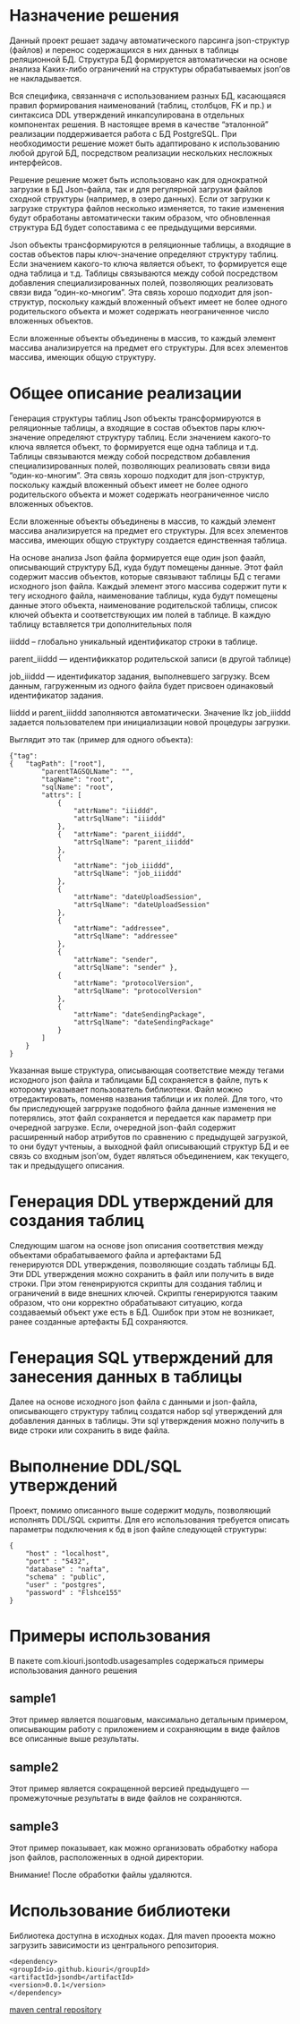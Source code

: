 # Назначение решения
Данный проект решает задачу автоматического парсинга json-структур (файлов) и перенос содержащихся в них данных в таблицы реляционной БД. Структура БД формируется автоматически на основе анализа
Каких-либо ограничений на структуры обрабатываемых json’ов не накладывается.

Вся специфика, связанначя с использованием разных БД, касающаяся правил формирования наименований (таблиц, столбцов, FK и пр.) и синтаксиса DDL утверждений инкапсулирована в отдельных компонентах решения. В настоящее время в качестве “эталонной” реализации поддерживается работа с БД PostgreSQL. При необходимости решение может быть адаптировано к использованию любой другой БД, посредством реализации нескольких несложных интерфейсов.

Решение решение может быть использовано как для однократной загрузки в БД Json-файла, так и для регулярной загрузки файлов сходной структуры (например, в озеро данных). Если от загрузки к загрузке структура файлов несколько изменяется, то такие изменения будут обработаны автоматически таким образом, что обновленная структура БД будет сопоставима с ее предыдущими версиями.

Json объекты трансформируются в реляционные таблицы, а входящие в состав объектов пары ключ-значение определяют структуру таблиц. Если значением какого-то ключа является объект, то формируется еще одна таблица и т.д. Таблицы связываются между собой посредством добавления специализированных полей, позволяющих реализовать связи вида “один-ко-многим”. Эта связь хорошо подходит для json-структур, поскольку каждый вложенный объект имеет не более одного родительского объекта и может содержать неограниченное число вложенных объектов.

Если вложенные объекты объединены в массив, то каждый элемент массива анализируется на предмет его структуры. Для всех элементов массива, имеющих общую структуру.

# Общее описание реализации
Генерация структуры таблиц
Json объекты трансформируются в реляционные таблицы, а входящие в состав объектов пары ключ-значение определяют структуру таблиц. Если значением какого-то ключа является объект, то формируется еще одна таблица и т.д. Таблицы связываются между собой посредством добавления специализированных полей, позволяющих реализовать связи вида “один-ко-многим”. Эта связь хорошо подходит для json-структур, поскольку каждый вложенный объект имеет не более одного родительского объекта и может содержать неограниченное число вложенных объектов.

Если вложенные объекты объединены в массив, то каждый элемент массива анализируется на предмет его структуры. Для всех элементов массива, имеющих общую структуру создается единственная таблица.

На основе анализа Json файла формируется еще один json фаайл, описывающий структуру БД, куда будут помещены данные. Этот файл содержит массив объектов, которые связывают таблицы БД с тегами исходного json файла. Каждый элемент этого массива содержит пути к тегу исходного файла, наименование таблицы, куда будут помещены данные этого объекта, наименование родительской таблицы, список ключей объекта и соответствующих им полей в таблице. В каждую таблицу вставляется три дополнительных поля

iiiddd – глобально уникальный идентификатор строки в таблице.

parent_iiiddd — идентификкатор родительской записи (в другой таблице)

job_iiiddd — идентификатор задания, выполневшего загрузку. Всем данным, гагруженным из одного файла будет присвоен одинаковый идентификатор задания.

Iiiddd и parent_iiiddd заполняются автоматически. Значение lkz job_iiiddd задается пользователем при инициализации новой процедуры загрузки.

Выглядит это так (пример для одного объекта):  
```
{"tag":  
{ 	"tagPath": ["root"],   
		"parentTAGSQLName": "",   
		"tagName": "root",  
		"sqlName": "root",  
		"attrs": [  
			{  
				"attrName": "iiiddd",  
				"attrSqlName": "iiiddd"  
			},  
			{ 	"attrName": "parent_iiiddd",  
				"attrSqlName": "parent_iiiddd"  
			},  
			{  
				"attrName": "job_iiiddd",  
				"attrSqlName": "job_iiiddd" 
			},  
			{ 
				"attrName": "dateUploadSession",
				"attrSqlName": "dateUploadSession" 
			}, 
			{ 
				"attrName": "addressee", 
				"attrSqlName": "addressee" 
			}, 
			{ 
				"attrName": "sender", 
				"attrSqlName": "sender" }, 
			{ 
				"attrName": "protocolVersion", 
				"attrSqlName": "protocolVersion" 
			}, 
			{ 
				"attrName": "dateSendingPackage",
				"attrSqlName": "dateSendingPackage" 
			} 
		] 
	}
}
```
Указанная выше структура, описывающая соответствие между тегами исходного json файла и таблицами БД сохраняется в файле, путь к которому указывает пользователь библиотеки. Файл можно отредактировать, поменяв названия таблици и их полей. Для того, что бы приследующей загррузке подобного файла данные изменения не потерялись, этот файл сохраняется и передается как параметр при очередной загрузке. Если, очередной json-файл содержит расширенный набор атрибутов по сравнению с предыдущей загрузкой, то они будут учтеныы, а выходной файл описывающий структур БД и ее связь со входным json’ом, будет являться объединением, как текущего, так и предыдущего описания.

# Генерация DDL утверждений для создания таблиц
Следующим шагом на основе json описания соответствия между объектами обрабатываемого файла и артефактами БД генерируются DDL утверждения, позволяющие создать таблицы БД. Эти DDL утверждения можно сохранить в файл или получить в виде строки. При этом гененрируются скрипты для создания таблиц и ограничений в виде внешних ключей. Скрипты генерируются тааким образом, что они корректно обрабатывают ситуацию, когда создаваемый объект уже есть в БД. Ошибок при этом не возникает, ранее созданные артефакты БД сохраняются.

# Генерация SQL утверждений для занесения данных в таблицы
Далее на основе исходного json файла c данными и json-файла, описывающего структуру таблиц создатся набор sql утверждений для добавления данных в таблицы. Эти sql утверждения можно получить в виде строки или сохранить в виде файла.

# Выполнение DDL/SQL утверждений
Проект, помимо описанного выше содержит модуль, позволяющий исполнять DDL/SQL скрипты. Для его использования требуется описать параметры подключения к бд в json файле следующей структуры:
```
{ 
	"host" : "localhost", 
	"port" : "5432", 
	"database" : "nafta", 
	"schema" : "public", 
	"user" : "postgres", 
	"password" : "Flshce155" 
}
```
# Примеры использования
В пакете com.kiouri.jsontodb.usagesamples содержаться примеры использования данного решения

## sample1

Этот пример является пошаговым, максимально детальным примером, описывающим работу с приложением и сохраняющим в виде файлов все описанные выше результаты.

## sample2

Этот пример является сокращенной версией предыдущего — промежуточные результаты в виде файлов не сохраняются.

## sample3

Этот пример показывает, как можно организовать обработку набора json файлов, расположенных в одной директории.

Внимание! После обработки файлы удаляются.

# Использование библиотеки
Библиотека доступна в исходных кодах. Для maven прооекта можно загрузить зависимости из центрального репозитория.
```
<dependency>
<groupId>io.github.kiouri</groupId>
<artifactId>jsondb</artifactId>
<version>0.0.1</version>
</dependency>
```

[maven central repository](https://search.maven.org/artifact/io.github.kiouri/jsondb/0.0.1/jar)